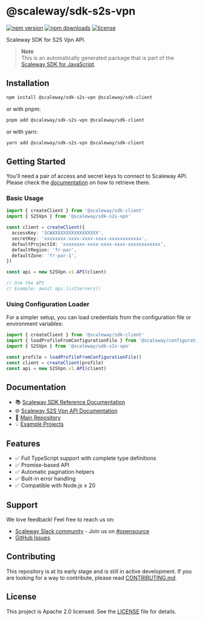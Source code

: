 # @scaleway/sdk-s2s-vpn

[![npm version](https://img.shields.io/npm/v/@scaleway/sdk-s2s-vpn.svg)](https://www.npmjs.com/package/@scaleway/sdk-s2s-vpn)
[![npm downloads](https://img.shields.io/npm/dm/@scaleway/sdk-s2s-vpn.svg)](https://www.npmjs.com/package/@scaleway/sdk-s2s-vpn)
[![license](https://img.shields.io/npm/l/@scaleway/sdk-s2s-vpn.svg)](https://github.com/scaleway/scaleway-sdk-js/blob/master/LICENSE)

Scaleway SDK for S2S Vpn API.

> **Note**  
> This is an automatically generated package that is part of the [Scaleway SDK for JavaScript](https://github.com/scaleway/scaleway-sdk-js).

## Installation

```bash
npm install @scaleway/sdk-s2s-vpn @scaleway/sdk-client
```

or with pnpm:

```bash
pnpm add @scaleway/sdk-s2s-vpn @scaleway/sdk-client
```

or with yarn:

```bash
yarn add @scaleway/sdk-s2s-vpn @scaleway/sdk-client
```

## Getting Started

You'll need a pair of access and secret keys to connect to Scaleway API. Please check the [documentation](https://www.scaleway.com/en/docs/identity-and-access-management/iam/how-to/create-api-keys/) on how to retrieve them.

### Basic Usage

```typescript
import { createClient } from '@scaleway/sdk-client'
import { S2SVpn } from '@scaleway/sdk-s2s-vpn'

const client = createClient({
  accessKey: 'SCWXXXXXXXXXXXXXXXXX',
  secretKey: 'xxxxxxxx-xxxx-xxxx-xxxx-xxxxxxxxxxxx',
  defaultProjectId: 'xxxxxxxx-xxxx-xxxx-xxxx-xxxxxxxxxxxx',
  defaultRegion: 'fr-par',
  defaultZone: 'fr-par-1',
})

const api = new S2SVpn.v1.API(client)

// Use the API
// Example: await api.listServers()
```

### Using Configuration Loader

For a simpler setup, you can load credentials from the configuration file or environment variables:

```typescript
import { createClient } from '@scaleway/sdk-client'
import { loadProfileFromConfigurationFile } from '@scaleway/configuration-loader'
import { S2SVpn } from '@scaleway/sdk-s2s-vpn'

const profile = loadProfileFromConfigurationFile()
const client = createClient(profile)
const api = new S2SVpn.v1.API(client)
```

## Documentation

- 📚 [Scaleway SDK Reference Documentation](https://scaleway.github.io/scaleway-sdk-js)
- 🌐 [Scaleway S2S Vpn API Documentation](https://www.scaleway.com/en/developers/api/s2s-vpn/)
- 📖 [Main Repository](https://github.com/scaleway/scaleway-sdk-js)
- 💡 [Example Projects](https://github.com/scaleway/scaleway-sdk-js/tree/master/examples)

## Features

- ✅ Full TypeScript support with complete type definitions
- ✅ Promise-based API
- ✅ Automatic pagination helpers
- ✅ Built-in error handling
- ✅ Compatible with Node.js ≥ 20

## Support

We love feedback! Feel free to reach us on:
- [Scaleway Slack community](https://slack.scaleway.com/) - Join us on [#opensource](https://scaleway-community.slack.com/app_redirect?channel=opensource)
- [GitHub Issues](https://github.com/scaleway/scaleway-sdk-js/issues)

## Contributing

This repository is at its early stage and is still in active development. If you are looking for a way to contribute, please read [CONTRIBUTING.md](https://github.com/scaleway/scaleway-sdk-js/blob/master/CONTRIBUTING.md).

## License

This project is Apache 2.0 licensed. See the [LICENSE](https://github.com/scaleway/scaleway-sdk-js/blob/master/LICENSE) file for details.

